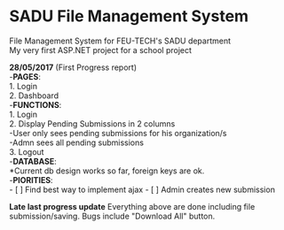 # SADU File Management System
File Management System for FEU-TECH's SADU department  
My very first ASP.NET project for a school project  

**28/05/2017** (First Progress report)  
    -__PAGES__:  
        1. Login  
        2. Dashboard  
    -__FUNCTIONS__:  
        1. Login  
        2. Display Pending Submissions in 2 columns  
            -User only sees pending submissions for his organization/s  
            -Admn sees all pending submissions  
        3. Logout  
    -__DATABASE__:  
        *Current db design works so far, foreign keys are ok.  
    -__PIORITIES__:  
        - [ ] Find best way to implement ajax
        - [ ] Admin creates new submission  
        
**Late last progress update**
    Everything above are done including file submission/saving.
    Bugs include "Download All" button.
    
    

